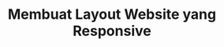 ---
slug: membuat-layout-website-yang-responsive
title: Membuat Layout Website yang Responsive
description: Membuat Layout Website yang Responsive
type: course
course: belajar-css-layout
publishedAt: 2026-01-06 10:00:00 +0700
---